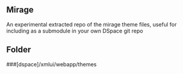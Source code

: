 Mirage
-----

An experimental extracted repo of the mirage theme files, useful for including as a submodule in your own DSpace git repo

Folder
--

###[dspace]/xmlui/webapp/themes
